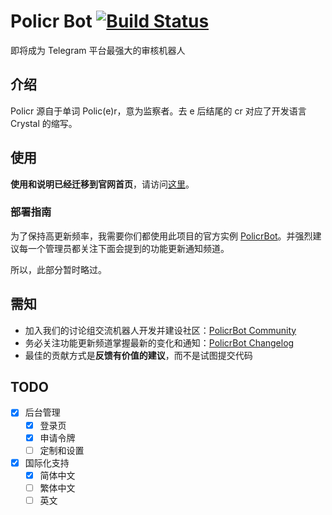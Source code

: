 # Policr Bot [![Build Status](https://github-ci.bluerain.io/api/badges/Hentioe/policr/status.svg)](https://github-ci.bluerain.io/Hentioe/policr)

即将成为 Telegram 平台最强大的审核机器人

## 介绍

Policr 源自于单词 Polic(e)r，意为监察者。去 e 后结尾的 cr 对应了开发语言 Crystal 的缩写。

## 使用

**使用和说明已经迁移到官网首页**，请访问[这里](https://policr.bluerain.io)。

### 部署指南

为了保持高更新频率，我需要你们都使用此项目的官方实例 [PolicrBot](https://t.me/policr_bot)。并强烈建议每一个管理员都关注下面会提到的功能更新通知频道。

所以，此部分暂时略过。

## 需知

- 加入我们的讨论组交流机器人开发并建设社区：[PolicrBot Community](https://t.me/policr_community)
- 务必关注功能更新频道掌握最新的变化和通知：[PolicrBot Changelog](https://t.me/policr_changelog)
- 最佳的贡献方式是**反馈有价值的建议**，而不是试图提交代码

## TODO

- [x] 后台管理
  - [x] 登录页
  - [x] 申请令牌
  - [ ] 定制和设置
- [x] 国际化支持
  - [x] 简体中文
  - [ ] 繁体中文
  - [ ] 英文
